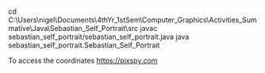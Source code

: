 cd C:\Users\nigel\Documents\4thYr_1stSem\Computer_Graphics\Activities_Summative\Java\Sebastian_Self_Portrait\src
javac sebastian_self_portrait/sebastian_self_portrait.java 
java sebastian_self_portrait.Sebastian_Self_Portrait

To access the coordinates 
https://pixspy.com